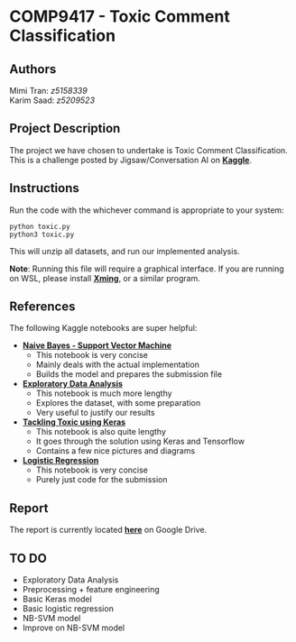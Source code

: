 # COMP9417 - Toxic Comment Classification

## Authors
Mimi Tran: *z5158339*\
Karim Saad: *z5209523*

## Project Description
The project we have chosen to undertake is Toxic Comment Classification. This is a challenge posted by Jigsaw/Conversation AI on [**Kaggle**](https://www.kaggle.com/c/jigsaw-toxic-comment-classification-challenge).

## Instructions
Run the code with the whichever command is appropriate to your system:

    python toxic.py
    python3 toxic.py

This will unzip all datasets, and run our implemented analysis.

**Note**: Running this file will require a graphical interface. If you are running on WSL, please install [**Xming**](https://sourceforge.net/projects/xming/), or a similar program.

## References
The following Kaggle notebooks are super helpful:

- [**Naive Bayes - Support Vector Machine**](https://www.kaggle.com/jhoward/nb-svm-strong-linear-baseline)
    - This notebook is very concise
    - Mainly deals with the actual implementation
    - Builds the model and prepares the submission file
- [**Exploratory Data Analysis**](https://www.kaggle.com/jagangupta/stop-the-s-toxic-comments-eda)
    - This notebook is much more lengthy
    - Explores the dataset, with some preparation
    - Very useful to justify our results
- [**Tackling Toxic using Keras**](https://www.kaggle.com/sbongo/for-beginners-tackling-toxic-using-keras)
    - This notebook is also quite lengthy
    - It goes through the solution using Keras and Tensorflow
    - Contains a few nice pictures and diagrams
- [**Logistic Regression**](https://www.kaggle.com/tunguz/logistic-regression-with-words-and-char-n-grams)
    - This notebook is very concise
    - Purely just code for the submission

## Report
The report is currently located [**here**](https://docs.google.com/document/d/1sUgoUPmcV7uHLe_XSr5kLB20RkgOK5ALO-yAvKfBWUk/edit?usp=sharing) on Google Drive.

## TO DO
- Exploratory Data Analysis
- Preprocessing + feature engineering
- Basic Keras model
- Basic logistic regression
- NB-SVM model
- Improve on NB-SVM model
